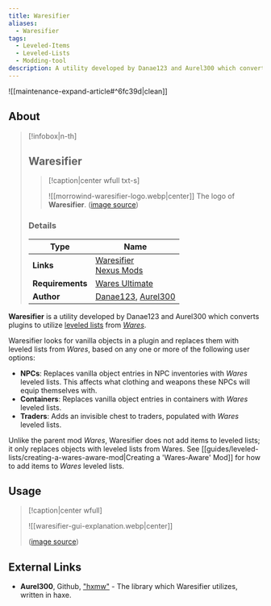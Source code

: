 ```yaml
---
title: Waresifier
aliases:
  - Waresifier
tags:
  - Leveled-Items
  - Leveled-Lists
  - Modding-tool
description: A utility developed by Danae123 and Aurel300 which converts plugins to utilize leveled lists from Wares.
---
```



![[maintenance-expand-article#^6fc39d|clean]]

## About

> [!infobox|n-th]
> 
> ## Waresifier
> 
> > [!caption|center wfull txt-s]
> > 
> > ![[morrowind-waresifier-logo.webp|center]]
> > The logo of **Waresifier**.
> > ([image source](https://staticdelivery.nexusmods.com/mods/100/images/headers/51390_1653929292.jpg))
> 
> ### Details
> 
> | Type | Name |
> | --- | --- |
> | **Links** | [Waresifier](https://danaeplays.thenet.sk/waresifier/)<br>[Nexus Mods](https://www.nexusmods.com/morrowind/mods/51390) |
> | **Requirements** | [Wares Ultimate](https://www.nexusmods.com/morrowind/mods/52013) |
> | **Author** | [Danae123](https://www.nexusmods.com/morrowind/users/1233897), [Aurel300](https://github.com/Aurel300) |

**Waresifier** is a utility developed by Danae123 and Aurel300 which converts plugins to utilize [leveled lists](https://tes3cs.pages.dev/objects/object-types/leveled-item) from _[Wares](https://www.nexusmods.com/morrowind/mods/52013)_.

Waresifier looks for vanilla objects in a plugin and replaces them with leveled lists from _Wares_, based on any one or more of the following user options:

- **NPCs**: Replaces vanilla object entries in NPC inventories with _Wares_ leveled lists. This affects what clothing and weapons these NPCs will equip themselves with.
- **Containers**: Replaces vanilla object entries in containers with _Wares_ leveled lists.
- **Traders**: Adds an invisible chest to traders, populated with _Wares_ leveled lists.

Unlike the parent mod _Wares_, Waresifier does not add items to leveled lists; it only replaces objects with leveled lists from Wares. See [[guides/leveled-lists/creating-a-wares-aware-mod|Creating a 'Wares-Aware' Mod]] for how to add items to _Wares_ leveled lists.

## Usage

> [!caption|center wfull]
> 
> ![[waresifier-gui-explanation.webp|center]]
> 
> ([image source](https://staticdelivery.nexusmods.com/mods/100/images/51390/51390-1669572223-2117085591.png))

## External Links

- **Aurel300**, Github, ["hxmw"](https://github.com/Aurel300/hxmw/tree/master) - The library which Waresifier utilizes, written in haxe.
